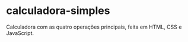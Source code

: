 # calculadora-simples
Calculadora com as quatro operações principais, feita em HTML, CSS e JavaScript.
